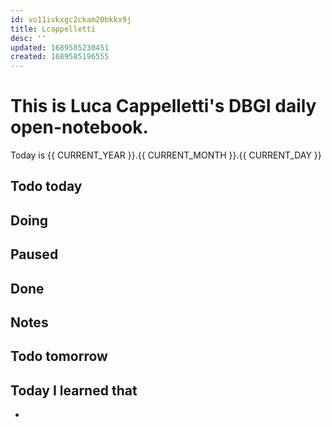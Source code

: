 ```yaml
---
id: vo11ivkxgc2ckam20bkkx9j
title: Lcappelletti
desc: ''
updated: 1689585230451
created: 1689585196555
---
```



# This is Luca Cappelletti's DBGI daily open-notebook.

Today is {{ CURRENT_YEAR }}.{{ CURRENT_MONTH }}.{{ CURRENT_DAY }}

## Todo today

## Doing

## Paused

## Done

## Notes

## Todo tomorrow

###
###
###


## Today I learned that

-